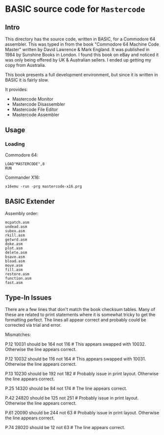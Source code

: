 # BASIC source code for `Mastercode`

## Intro

This directory has the source code, written in BASIC, for a Commodore 64 assembler.  This was typed in from the book "Commodore 64 Machine Code Master" written by David Lawrence & Mark England.  It was published in 1984 by Sunshine Books in London.  I found this book on eBay and noticed it was only being offered by UK & Australian sellers.  I ended up getting my copy from Australia.

This book presents a full development environment, but since it is written in BASIC it is fairly slow.

It provides:
 - Mastercode Monitor
 - Mastercode Disassembler
 - Mastercode File Editor
 - Mastercode Assembler

## Usage

### Loading
Commodore 64:
```
LOAD"MASTERCODE",8
RUN
```

Commander X16:
```
x16emu -run -prg mastercode-x16.prg
```
## BASIC Extender

Assembly order:
```
mcpatch.asm
undead.asm
subex.asm
rkill.asm
getwrd.asm
doke.asm
plot.asm
delete.asm
bsave.asm
bload.asm
move.asm
fill.asm
restore.asm
function.asm
fast.asm
```

## Type-In Issues

There are a few lines that don't match the book checksum tables.  Many of these are related to print statements where it is somewhat tricky to get the formatting perfect.  The lines all appear correct and probably could be corrected via trial and error.

Mismatches:

P.12  10031 should be 164 not 116   # This appears swapped with 10032. Otherwise the line appears correct.

P.12  10032 should be 116 not 164   # This appears swapped with 10031. Otherwise the line appears correct.

P.13  10230 should be 192 not 182   # Probably issue in print layout.  Otherwise the line appears correct.

P.25  14320 should be 84 not 174    # The line appears correct.

P.42  24820 should be 125 not 251   # Probably issue in print layout.  Otherwise the line appears correct.

P.61  20090 should be 244 not 63    # Probably issue in print layout.  Otherwise the line appears correct.

P.74  28020 should be 12 not 63     # The line appears correct.


